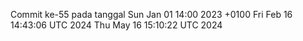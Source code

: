 Commit ke-55 pada tanggal Sun Jan 01 14:00 2023 +0100
Fri Feb 16 14:43:06 UTC 2024
Thu May 16 15:10:22 UTC 2024
